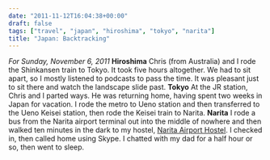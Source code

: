 ```yaml
---
date: "2011-11-12T16:04:38+00:00"
draft: false
tags: ["travel", "japan", "hiroshima", "tokyo", "narita"]
title: "Japan: Backtracking"
---
```

*For Sunday, November 6, 2011* **Hiroshima** Chris (from Australia) and I rode the Shinkansen train to Tokyo. It took five hours altogether. We had to sit apart, so I mostly listened to podcasts to pass the time. It was pleasant just to sit there and watch the landscape slide past. **Tokyo** At the JR station, Chris and I parted ways. He was returning home, having spent two weeks in Japan for vacation. I rode the metro to Ueno station and then transferred to the Ueno Keisei station, then rode the Keisei train to Narita. **Narita** I rode a bus from the Narita airport terminal out into the middle of nowhere and then walked ten minutes in the dark to my hostel, [Narita Airport Hostel](http://www.hostelworld.com/hosteldetails.php/Narita-Airport-Hostel/Narita-Airport/28878). I checked in, then called home using Skype. I chatted with my dad for a half hour or so, then went to sleep.

